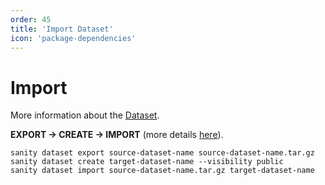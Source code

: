 ```yaml
---
order: 45
title: 'Import Dataset'
icon: 'package-dependencies'
---
```


# Import

More information about the [Dataset](https://www.sanity.io/docs/dataset).

**EXPORT -> CREATE -> IMPORT** (more details [here](https://www.sanity.io/guides/multi-environment-deployments)).

```
sanity dataset export source-dataset-name source-dataset-name.tar.gz
sanity dataset create target-dataset-name --visibility public
sanity dataset import source-dataset-name.tar.gz target-dataset-name
```
